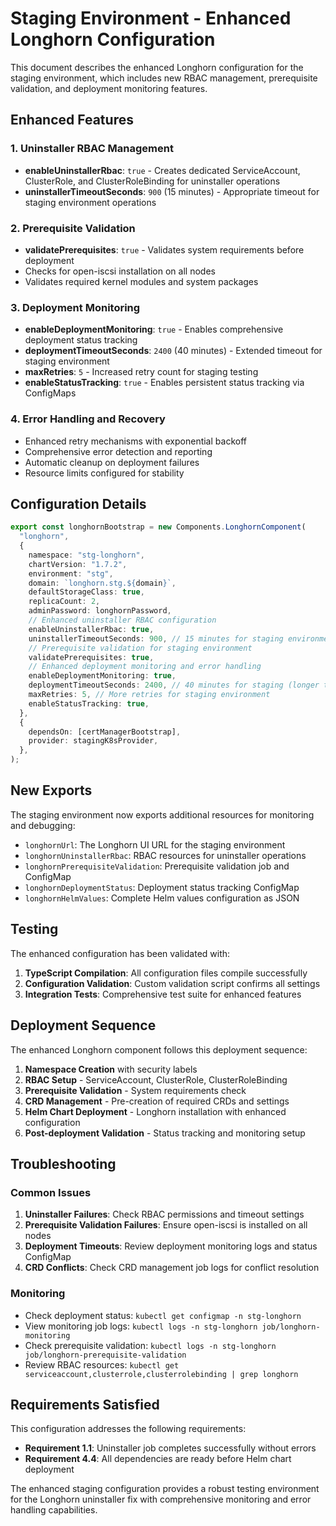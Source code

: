 # Staging Environment - Enhanced Longhorn Configuration

This document describes the enhanced Longhorn configuration for the staging environment, which includes new RBAC management, prerequisite validation, and deployment monitoring features.

## Enhanced Features

### 1. Uninstaller RBAC Management

- **enableUninstallerRbac**: `true` - Creates dedicated ServiceAccount, ClusterRole, and ClusterRoleBinding for uninstaller operations
- **uninstallerTimeoutSeconds**: `900` (15 minutes) - Appropriate timeout for staging environment operations

### 2. Prerequisite Validation

- **validatePrerequisites**: `true` - Validates system requirements before deployment
- Checks for open-iscsi installation on all nodes
- Validates required kernel modules and system packages

### 3. Deployment Monitoring

- **enableDeploymentMonitoring**: `true` - Enables comprehensive deployment status tracking
- **deploymentTimeoutSeconds**: `2400` (40 minutes) - Extended timeout for staging environment
- **maxRetries**: `5` - Increased retry count for staging testing
- **enableStatusTracking**: `true` - Enables persistent status tracking via ConfigMaps

### 4. Error Handling and Recovery

- Enhanced retry mechanisms with exponential backoff
- Comprehensive error detection and reporting
- Automatic cleanup on deployment failures
- Resource limits configured for stability

## Configuration Details

```typescript
export const longhornBootstrap = new Components.LonghornComponent(
  "longhorn",
  {
    namespace: "stg-longhorn",
    chartVersion: "1.7.2",
    environment: "stg",
    domain: `longhorn.stg.${domain}`,
    defaultStorageClass: true,
    replicaCount: 2,
    adminPassword: longhornPassword,
    // Enhanced uninstaller RBAC configuration
    enableUninstallerRbac: true,
    uninstallerTimeoutSeconds: 900, // 15 minutes for staging environment
    // Prerequisite validation for staging environment
    validatePrerequisites: true,
    // Enhanced deployment monitoring and error handling
    enableDeploymentMonitoring: true,
    deploymentTimeoutSeconds: 2400, // 40 minutes for staging (longer than production)
    maxRetries: 5, // More retries for staging environment
    enableStatusTracking: true,
  },
  {
    dependsOn: [certManagerBootstrap],
    provider: stagingK8sProvider,
  },
);
```

## New Exports

The staging environment now exports additional resources for monitoring and debugging:

- `longhornUrl`: The Longhorn UI URL for the staging environment
- `longhornUninstallerRbac`: RBAC resources for uninstaller operations
- `longhornPrerequisiteValidation`: Prerequisite validation job and ConfigMap
- `longhornDeploymentStatus`: Deployment status tracking ConfigMap
- `longhornHelmValues`: Complete Helm values configuration as JSON

## Testing

The enhanced configuration has been validated with:

1. **TypeScript Compilation**: All configuration files compile successfully
2. **Configuration Validation**: Custom validation script confirms all settings
3. **Integration Tests**: Comprehensive test suite for enhanced features

## Deployment Sequence

The enhanced Longhorn component follows this deployment sequence:

1. **Namespace Creation** with security labels
2. **RBAC Setup** - ServiceAccount, ClusterRole, ClusterRoleBinding
3. **Prerequisite Validation** - System requirements check
4. **CRD Management** - Pre-creation of required CRDs and settings
5. **Helm Chart Deployment** - Longhorn installation with enhanced configuration
6. **Post-deployment Validation** - Status tracking and monitoring setup

## Troubleshooting

### Common Issues

1. **Uninstaller Failures**: Check RBAC permissions and timeout settings
2. **Prerequisite Validation Failures**: Ensure open-iscsi is installed on all nodes
3. **Deployment Timeouts**: Review deployment monitoring logs and status ConfigMap
4. **CRD Conflicts**: Check CRD management job logs for conflict resolution

### Monitoring

- Check deployment status: `kubectl get configmap -n stg-longhorn`
- View monitoring job logs: `kubectl logs -n stg-longhorn job/longhorn-monitoring`
- Check prerequisite validation: `kubectl logs -n stg-longhorn job/longhorn-prerequisite-validation`
- Review RBAC resources: `kubectl get serviceaccount,clusterrole,clusterrolebinding | grep longhorn`

## Requirements Satisfied

This configuration addresses the following requirements:

- **Requirement 1.1**: Uninstaller job completes successfully without errors
- **Requirement 4.4**: All dependencies are ready before Helm chart deployment

The enhanced staging configuration provides a robust testing environment for the Longhorn uninstaller fix with comprehensive monitoring and error handling capabilities.
